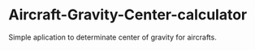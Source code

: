 # Aircraft-Gravity-Center-calculator
Simple aplication to determinate center of gravity for aircrafts.           
